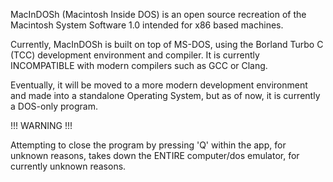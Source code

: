MacInDOSh (Macintosh Inside DOS) is an open source recreation of the Macintosh System Software 1.0 intended for x86 based machines. 

Currently, MacInDOSh is built on top of MS-DOS, using the Borland Turbo C (TCC) development environment and compiler. It is currently INCOMPATIBLE with modern compilers such as GCC or Clang.

Eventually, it will be moved to a more modern development environment and made into a standalone Operating System, but as of now, it is currently a DOS-only program. 

!!! WARNING !!! 

Attempting to close the program by pressing 'Q' within the app, for unknown reasons, takes down the ENTIRE computer/dos emulator, for currently unknown reasons.
